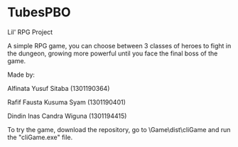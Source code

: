 # TubesPBO

Lil' RPG Project

A simple RPG game, you can choose between 3 classes of heroes to fight in the dungeon, growing more powerful until you face the final boss of the game.

Made by:

Alfinata Yusuf Sitaba (1301190364)

Rafif Fausta Kusuma Syam (1301190401)

Dindin Inas Candra Wiguna (1301194415)

To try the game, download the repository, go to \Game\dist\cliGame and run the "cliGame.exe" file.
